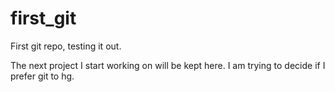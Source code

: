 first_git
=========

First git repo, testing it out.

The next project I start working on will be kept here. I am trying to decide if I prefer git to hg.
